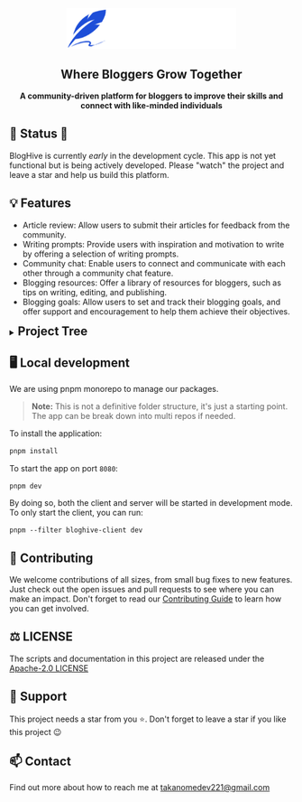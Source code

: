 <div align="center">
  <br>
  <img alt="BlogHive" src="./apps/client/public/logo-text-white.png" width="300px">
  <h2>Where Bloggers Grow Together</h2>
  <strong>A community-driven platform for bloggers to improve their skills and connect with like-minded individuals</strong>
</div>

## :construction: Status :construction:

BlogHive is currently _early_ in the development cycle. This app is
not yet functional but is being actively developed. Please "watch" the project and leave a star and help us build this platform.

## :bulb: Features

- Article review: Allow users to submit their articles for feedback from the community.
- Writing prompts: Provide users with inspiration and motivation to write by offering a selection of writing prompts.
- Community chat: Enable users to connect and communicate with each other through a community chat feature.
- Blogging resources: Offer a library of resources for bloggers, such as tips on writing, editing, and publishing.
- Blogging goals: Allow users to set and track their blogging goals, and offer support and encouragement to help them achieve their objectives.

<details>
  <summary><h2 style="display:inline;"> Project Tree</h2></summary>

```bash
.
├── apps
│   ├── client
│   │   ├── next.config.js
│   │   ├── next-env.d.ts
│   │   ├── package.json
│   │   ├── postcss.config.js
│   │   ├── public
│   │   │   ├── community.png
│   │   │   ├── icon-blue.png
│   │   │   ├── icon-white.png
│   │   │   ├── logo-text-black.png
│   │   │   ├── logo-text-blue.png
│   │   │   └── logo-text-white.png
│   │   ├── README.md
│   │   ├── src
│   │   │   ├── components
│   │   │   │   ├── Footer.tsx
│   │   │   │   └── Header.tsx
│   │   │   ├── pages
│   │   │   │   ├── _app.tsx
│   │   │   │   └── index.tsx
│   │   │   └── styles
│   │   │       └── global.css
│   │   ├── tailwind.config.js
│   │   └── tsconfig.json
│   └── server
│       ├── nest-cli.json
│       ├── package.json
│       ├── README.md
│       ├── src
│       │   ├── app.controller.spec.ts
│       │   ├── app.controller.ts
│       │   ├── app.module.ts
│       │   ├── app.service.ts
│       │   └── main.ts
│       ├── test
│       │   ├── app.e2e-spec.ts
│       │   └── jest-e2e.json
│       ├── tsconfig.build.json
│       └── tsconfig.json
├── CODE_OF_CONDUCT.md
├── commitlint.config.js
├── CONTRIBUTING.md
├── LICENSE
├── package.json
├── packages
│   ├── atoms
│   │   ├── Button.tsx
│   │   ├── index.tsx
│   │   ├── package.json
│   │   └── tsconfig.json
│   ├── eslint-config-custom
│   │   ├── eslint-next.js
│   │   ├── eslint-server.js
│   │   ├── index.js
│   │   └── package.json
│   ├── prettier-config-custom
│   │   ├── index.js
│   │   └── package.json
│   └── tsconfig
│       ├── base.json
│       ├── nextjs.json
│       ├── server.json
│       ├── package.json
│       └── README.md
├── pnpm-lock.yaml
├── pnpm-workspace.yaml
├── README.md
├── SECURITY.md
└── turbo.json
```

</details>

## :desktop_computer: Local development

We are using pnpm monorepo to manage our packages.
> **Note:** This is not a definitive folder structure, it's just a starting point. The app can be break down into multi repos if needed.
>

To install the application:

```bash
pnpm install
```

To start the app on port `8080`:

```shell
pnpm dev
```

By doing so, both the client and server will be started in development mode.
To only start the client, you can run:

```shell
pnpm --filter bloghive-client dev
```

## :handshake: Contributing

We welcome contributions of all sizes, from small bug fixes to new features. Just check out the open issues and pull requests to see where you can make an impact.
Don't forget to read our [Contributing Guide](CONTRIBUTING.md) to learn how you can get involved.

## :balance_scale: LICENSE

The scripts and documentation in this project are released under the [Apache-2.0 LICENSE](LICENSE)

## :pray: Support

This project needs a star from you ⭐. Don't forget to leave a star if you like this project :wink:

## 📫 Contact

Find out more about how to reach me at [takanomedev221@gmail.com](mailto:takanomedev221@gmail.com)
